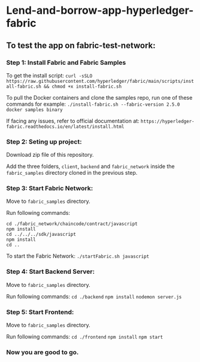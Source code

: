 # Lend-and-borrow-app-hyperledger-fabric

## To test the app on fabric-test-network:

### Step 1: Install Fabric and Fabric Samples

To get the install script:
```curl -sSLO https://raw.githubusercontent.com/hyperledger/fabric/main/scripts/install-fabric.sh && chmod +x install-fabric.sh```

To pull the Docker containers and clone the samples repo, run one of these commands for example:
```./install-fabric.sh --fabric-version 2.5.0 docker samples binary```

If facing any issues, refer to official documentation at: 
`https://hyperledger-fabric.readthedocs.io/en/latest/install.html`

### Step 2: Seting up project:

Download zip file of this repository.

Add the three folders, `client`, `backend` and `fabric_network` inside the `fabric_samples` directory cloned in the previous step.

### Step 3: Start Fabric Network:

Move to `fabric_samples` directory.

Run following commands:
```
cd ./fabric_network/chaincode/contract/javascript
npm install
cd ../../../sdk/javascript
npm install
cd ..
```

To start the Fabric Network:
```./startFabric.sh javascript```

### Step 4: Start Backend Server:

Move to `fabric_samples` directory.

Run following commands:
```cd ./backend```
```npm install```
```nodemon server.js```

### Step 5: Start Frontend:

Move to `fabric_samples` directory.

Run following commands:
```cd ./frontend```
```npm install```
```npm start```

### Now you are good to go.
